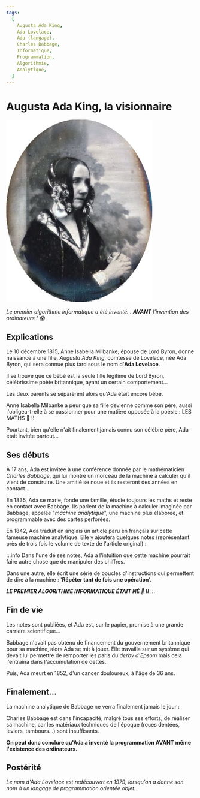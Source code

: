 ```yaml
---
tags:
  [
    Augusta Ada King,
    Ada Lovelace,
    Ada (langage),
    Charles Babbage,
    Informatique,
    Programmation,
    Algorithmie,
    Analytique,
  ]
---
```


# Augusta Ada King, la visionnaire

![Augusta Ada King](./Images/Lovelace.jpeg)

_Le premier algorithme informatique a été inventé... **AVANT** l'invention des ordinateurs ! 😱_

## Explications

Le 10 décembre 1815, Anne Isabella Milbanke, épouse de Lord Byron, donne naissance à une fille, _Augusta Ada King_, comtesse de Lovelace, née Ada Byron, qui sera connue plus tard sous le nom d'**Ada Lovelace**.

Il se trouve que ce bébé est la seule fille légitime de Lord Byron, célébrissime poète britannique, ayant un certain comportement...

Les deux parents se séparèrent alors qu'Ada était encore bébé.

Anne Isabella Milbanke a peur que sa fille devienne comme son père, aussi l'obligea-t-elle à se passionner pour une matière opposée à la poésie :
LES MATHS 🔢 !!

Pourtant, bien qu'elle n'ait finalement jamais connu son célèbre père, Ada était invitée partout...

## Ses débuts

À 17 ans, Ada est invitée à une conférence donnée par le mathématicien _Charles Babbage_, qui lui montre un morceau de la machine à calculer qu'il vient de construire. Une amitié se noue et ils resteront des années en contact...

En 1835, Ada se marie, fonde une famille, étudie toujours les maths et reste en contact avec Babbage. Ils parlent de la machine à calculer imaginée par Babbage, appelée "_machine analytique_", une machine plus élaborée, et programmable avec des cartes perforées.

En 1842, Ada traduit en anglais un article paru en français sur cette fameuse machine analytique. Elle y ajoutera quelques notes (représentant près de trois fois le volume de texte de l'article original) :

:::info
Dans l'une de ses notes, Ada a l'intuition que cette machine pourrait faire autre chose que de manipuler des chiffres.

Dans une autre, elle écrit une série de boucles d'instructions qui permettent de dire à la machine : '**Répéter tant de fois une opération**'.

**_LE PREMIER ALGORITHME INFORMATIQUE ÉTAIT NÉ 🐣 !!_**
:::

## Fin de vie

Les notes sont publiées, et Ada est, sur le papier, promise à une grande carrière scientifique...

Babbage n'avait pas obtenu de financement du gouvernement britannique pour sa machine, alors Ada se mit à jouer. Elle travailla sur un système qui devait lui permettre de remporter les paris du _derby d'Epsom_ mais cela l'entraîna dans l'accumulation de dettes.

Puis, Ada meurt en 1852, d'un cancer douloureux, à l'âge de 36 ans.

## Finalement...

La machine analytique de Babbage ne verra finalement jamais le jour :

Charles Babbage est dans l'incapacité, malgré tous ses efforts, de réaliser sa machine, car les matériaux techniques de l'époque (roues dentées, leviers, tambours...) sont insuffisants.

**On peut donc conclure qu'Ada a inventé la programmation **AVANT** même l'existence des ordinateurs.**

## Postérité

_Le nom d'Ada Lovelace est redécouvert en 1979, lorsqu'on a donné son nom à un langage de programmation orientée objet..._
